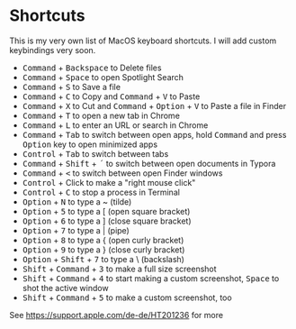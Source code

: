# Shortcuts

This is my very own list of MacOS keyboard shortcuts. I will add custom keybindings very soon.

- <kbd>Command</kbd> + <kbd>Backspace</kbd> to Delete files
- <kbd>Command</kbd> + <kbd>Space</kbd> to open Spotlight Search
- <kbd>Command</kbd> + <kbd>S</kbd> to Save a file
- <kbd>Command</kbd> + <kbd>C</kbd> to Copy and <kbd>Command</kbd> + <kbd>V</kbd> to Paste
- <kbd>Command</kbd> + <kbd>X</kbd> to Cut and <kbd>Command</kbd> + <kbd>Option</kbd> + <kbd>V</kbd> to Paste a file in Finder
- <kbd>Command</kbd> + <kbd>T</kbd> to open a new tab in Chrome
- <kbd>Command</kbd> + <kbd>L</kbd> to enter an URL or search in Chrome
- <kbd>Command</kbd> + <kbd>Tab</kbd> to switch between open apps, hold <kbd>Command</kbd> and press <kbd>Option</kbd> key to open minimized apps
- <kbd>Control</kbd> + <kbd>Tab</kbd> to switch between tabs
- <kbd>Command</kbd> + <kbd>Shift</kbd> + <kbd>´</kbd> to switch between open documents in Typora
- <kbd>Command</kbd> + <kbd><</kbd> to switch between open Finder windows
- <kbd>Control</kbd> + Click to make a "right mouse click"
- <kbd>Control</kbd> + <kbd>C</kbd> to stop a process in Terminal
- <kbd>Option</kbd> + <kbd>N</kbd> to type a ~ (tilde)
- <kbd>Option</kbd> + <kbd>5</kbd> to type a [ (open square bracket)
- <kbd>Option</kbd> + <kbd>6</kbd> to type a ] (close square bracket)
- <kbd>Option</kbd> + <kbd>7</kbd> to type a | (pipe)
- <kbd>Option</kbd> + <kbd>8</kbd> to type a { (open curly bracket)
- <kbd>Option</kbd> + <kbd>9</kbd> to type a } (close curly bracket)
- <kbd>Option</kbd> + <kbd>Shift</kbd> + <kbd>7</kbd> to type a \ (backslash)
- <kbd>Shift</kbd> + <kbd>Command</kbd> + <kbd>3</kbd> to make a full size screenshot
- <kbd>Shift</kbd> + <kbd>Command</kbd> + <kbd>4</kbd> to start making a custom screenshot, <kbd>Space</kbd> to shot the active window
- <kbd>Shift</kbd> + <kbd>Command</kbd> + <kbd>5</kbd> to make a custom screenshot, too

See https://support.apple.com/de-de/HT201236 for more
